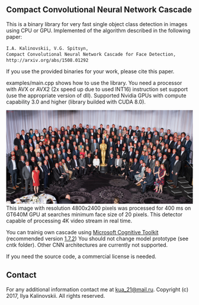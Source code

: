 ﻿## Compact Convolutional Neural Network Cascade ##

This is a binary library for very fast single object class detection in images using CPU or GPU.
Implemented of the algorithm described in the following paper:

	I.A. Kalinovskii, V.G. Spitsyn,
	Compact Convolutional Neural Network Cascade for Face Detection,
	http://arxiv.org/abs/1508.01292

If you use the provided binaries for your work, please cite this paper. 

examples/main.cpp shows how to use the library.
You need a processor with AVX or AVX2 (2x speed up due to used INT16) instruction set support (use the appropriate version of dll).
Supported Nvidia GPUs with compute capability 3.0 and higher (library builded with CUDA 8.0).

![Examples](/test_images/7.jpg_result.jpg "Detection example")
This image with resolution 4800x2400 pixels was processed for 400 ms on GT640M GPU at searches minimum face size of 20 pixels. This detector capable of processing 4K video stream in real time.

You can trainig own cascade using [Microsoft Cognitive Toolkit](https://github.com/Microsoft/CNTK) (recommended version [1.7.2](https://github.com/Microsoft/CNTK/releases/tag/v1.7.2))
You should not change model prototype (see cntk folder). Other CNN architectures are currently not supported.

If you need the source code, a commercial license is needed.

## Contact

For any additional information contact me at <kua_21@mail.ru>.
Copyright (c) 2017, Ilya Kalinovskii.
All rights reserved.